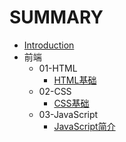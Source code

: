 # SUMMARY

* [Introduction](README.md)
* 前端
  * 01-HTML
    * [HTML基础](/前端/01-HTML/HTML基础.md)
  * 02-CSS
    * [CSS基础](/前端/02-CSS/CSS3基础.md)
  * 03-JavaScript
    * [JavaScript简介](前端/03-JavaScript/JavaScript简介.md)